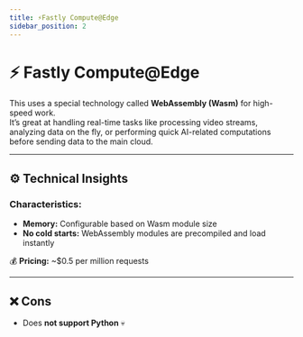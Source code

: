 ```yaml
---
title: ⚡Fastly Compute@Edge
sidebar_position: 2
---
```


# ⚡ Fastly Compute@Edge

This uses a special technology called **WebAssembly (Wasm)** for high-speed work.  
It’s great at handling real-time tasks like processing video streams, analyzing data on the fly, or performing quick AI-related computations before sending data to the main cloud.

---

## ⚙️ Technical Insights

### Characteristics:
- **Memory:** Configurable based on Wasm module size  
- **No cold starts:** WebAssembly modules are precompiled and load instantly  

💰 **Pricing:** ~$0.5 per million requests 

---

## ❌ Cons
- Does **not support Python** 💀
